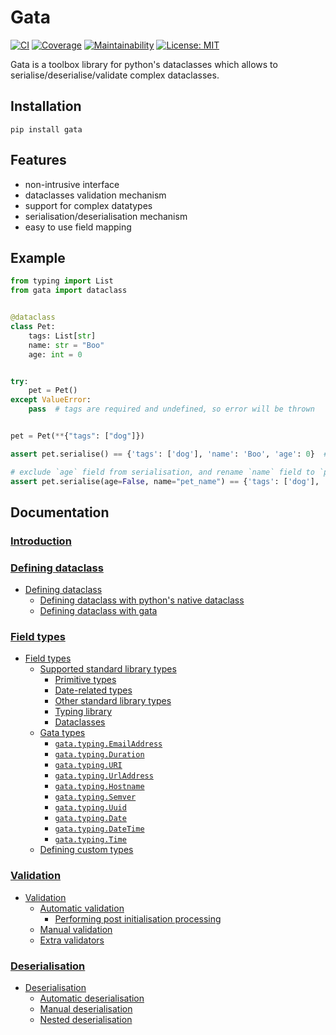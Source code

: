 # Gata

[![CI](https://travis-ci.org/kodemore/gata.svg?branch=master)](https://travis-ci.org/kodemore/gata)
[![Coverage](https://codecov.io/gh/kodemore/gata/branch/master/graph/badge.svg)](https://codecov.io/gh/kodemore/gata)
[![Maintainability](https://api.codeclimate.com/v1/badges/00892e0c37a7f1716bdd/maintainability)](https://codeclimate.com/github/kodemore/gata/maintainability)
[![License: MIT](https://img.shields.io/badge/License-MIT-yellow.svg)](https://opensource.org/licenses/MIT)

Gata is a toolbox library for python's dataclasses which allows to serialise/deserialise/validate complex dataclasses.

## Installation

`pip install gata`

## Features
 - non-intrusive interface
 - dataclasses validation mechanism
 - support for complex datatypes
 - serialisation/deserialisation mechanism
 - easy to use field mapping


## Example
```python
from typing import List
from gata import dataclass


@dataclass
class Pet:
    tags: List[str]
    name: str = "Boo"
    age: int = 0


try:
    pet = Pet()
except ValueError:
    pass  # tags are required and undefined, so error will be thrown


pet = Pet(**{"tags": ["dog"]})

assert pet.serialise() == {'tags': ['dog'], 'name': 'Boo', 'age': 0}  # serialise object

# exclude `age` field from serialisation, and rename `name` field to `pet_name`
assert pet.serialise(age=False, name="pet_name") == {'tags': ['dog'], 'pet_name': 'Boo'}
```

## Documentation

### [Introduction](docs/1_introduction.md)

### [Defining dataclass](docs/2_defining_dataclass.md)

  * [ Defining dataclass](docs/2_defining_dataclass.md#defining-dataclass)
    * [ Defining dataclass with python's native dataclass](docs/2_defining_dataclass.md#defining-dataclass-with-pythons-native-dataclass)
    * [ Defining dataclass with gata](docs/2_defining_dataclass.md#defining-dataclass-with-gata)
### [Field types](docs/3_field_types.md)

  * [ Field types](docs/3_field_types.md#field-types)
    * [ Supported standard library types](docs/3_field_types.md#supported-standard-library-types)
      * [ Primitive types](docs/3_field_types.md#primitive-types)
      * [ Date-related types](docs/3_field_types.md#date-related-types)
      * [ Other standard library types](docs/3_field_types.md#other-standard-library-types)
      * [ Typing library](docs/3_field_types.md#typing-library)
      * [ Dataclasses](docs/3_field_types.md#dataclasses)
    * [ Gata types](docs/3_field_types.md#gata-types)
      * [ `gata.typing.EmailAddress`](docs/3_field_types.md#gatatypingemailaddress)
      * [ `gata.typing.Duration`](docs/3_field_types.md#gatatypingduration)
      * [ `gata.typing.URI`](docs/3_field_types.md#gatatypinguri)
      * [ `gata.typing.UrlAddress`](docs/3_field_types.md#gatatypingurladdress)
      * [ `gata.typing.Hostname`](docs/3_field_types.md#gatatypinghostname)
      * [ `gata.typing.Semver`](docs/3_field_types.md#gatatypingsemver)
      * [ `gata.typing.Uuid`](docs/3_field_types.md#gatatypinguuid)
      * [ `gata.typing.Date`](docs/3_field_types.md#gatatypingdate)
      * [ `gata.typing.DateTime`](docs/3_field_types.md#gatatypingdatetime)
      * [ `gata.typing.Time`](docs/3_field_types.md#gatatypingtime)
    * [ Defining custom types](docs/3_field_types.md#defining-custom-types)
### [Validation](docs/4_validation.md)

  * [ Validation](docs/4_validation.md#validation)
    * [ Automatic validation](docs/4_validation.md#automatic-validation)
      * [ Performing post initialisation processing](docs/4_validation.md#performing-post-initialisation-processing)
    * [ Manual validation](docs/4_validation.md#manual-validation)
    * [ Extra validators](docs/4_validation.md#extra-validators)
### [Deserialisation](docs/5_deserialisation.md)

  * [ Deserialisation](docs/5_deserialisation.md#deserialisation)
    * [ Automatic deserialisation](docs/5_deserialisation.md#automatic-deserialisation)
    * [ Manual deserialisation](docs/5_deserialisation.md#manual-deserialisation)
    * [ Nested deserialisation](docs/5_deserialisation.md#nested-deserialisation)